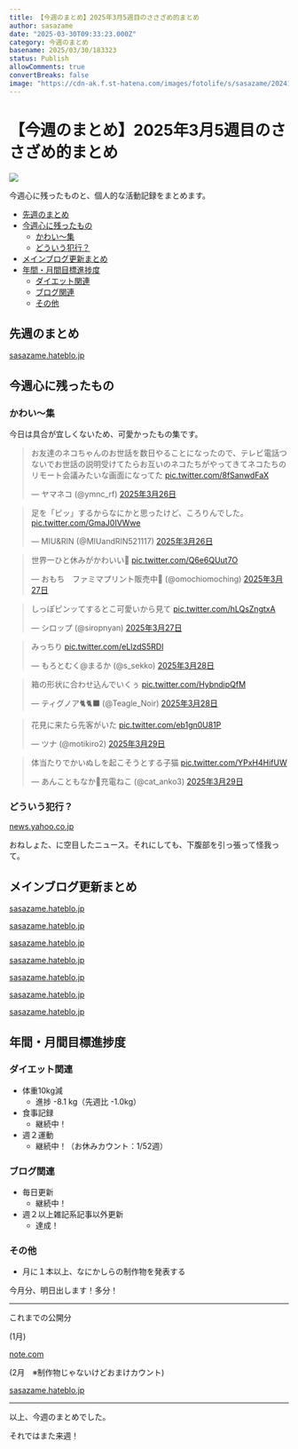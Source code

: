 ```yaml
---
title: 【今週のまとめ】2025年3月5週目のささざめ的まとめ
author: sasazame
date: "2025-03-30T09:33:23.000Z"
category: 今週のまとめ
basename: 2025/03/30/183323
status: Publish
allowComments: true
convertBreaks: false
image: "https://cdn-ak.f.st-hatena.com/images/fotolife/s/sasazame/20241121/20241121212706.png"
---
```

# 【今週のまとめ】2025年3月5週目のささざめ的まとめ

![](https://cdn-ak.f.st-hatena.com/images/fotolife/s/sasazame/20241121/20241121212706.png)

今週心に残ったものと、個人的な活動記録をまとめます。

<!-- Extended Body -->

-   [先週のまとめ](#先週のまとめ)
-   [今週心に残ったもの](#今週心に残ったもの)
    -   [かわい～集](#かわい集)
    -   [どういう犯行？](#どういう犯行)
-   [メインブログ更新まとめ](#メインブログ更新まとめ)
-   [年間・月間目標進捗度](#年間月間目標進捗度)
    -   [ダイエット関連](#ダイエット関連)
    -   [ブログ関連](#ブログ関連)
    -   [その他](#その他)

## 先週のまとめ

[sasazame.hateblo.jp](https://sasazame.hateblo.jp/entry/2025/03/23/203000)

## 今週心に残ったもの

### かわい～集

今日は具合が宜しくないため、可愛かったもの集です。

> お友達のネコちゃんのお世話を数日やることになったので、テレビ電話つないでお世話の説明受けてたらお互いのネコたちがやってきてネコたちのリモート会議みたいな画面になってた [pic.twitter.com/8fSanwdFaX](https://t.co/8fSanwdFaX)
> 
> — ヤマネコ (@ymnc\_rf) [2025年3月26日](https://twitter.com/ymnc_rf/status/1904855983781986621?ref_src=twsrc%5Etfw)

> 足を「ピッ」するからなにかと思ったけど、ころりんでした。 [pic.twitter.com/GmaJ0IVWwe](https://t.co/GmaJ0IVWwe)
> 
> — MIU&RIN (@MIUandRIN521117) [2025年3月26日](https://twitter.com/MIUandRIN521117/status/1904855927943291010?ref_src=twsrc%5Etfw)

> 世界一ひと休みがかわいい🥹 [pic.twitter.com/Q6e6QUut7O](https://t.co/Q6e6QUut7O)
> 
> — おもち　ファミマプリント販売中🐾 (@omochiomoching) [2025年3月27日](https://twitter.com/omochiomoching/status/1905210132952429011?ref_src=twsrc%5Etfw)

> しっぽピンッてするとこ可愛いから見て [pic.twitter.com/hLQsZngtxA](https://t.co/hLQsZngtxA)
> 
> — シロップ (@siropnyan) [2025年3月27日](https://twitter.com/siropnyan/status/1905208260250263978?ref_src=twsrc%5Etfw)

> みっちり [pic.twitter.com/eLlzdS5RDl](https://t.co/eLlzdS5RDl)
> 
> — もろとむく@まるか (@s\_sekko) [2025年3月28日](https://twitter.com/s_sekko/status/1905506819881271434?ref_src=twsrc%5Etfw)

> 箱の形状に合わせ込んでいくぅ [pic.twitter.com/HybndipQfM](https://t.co/HybndipQfM)
> 
> — ティグノア🐈🐈‍⬛ (@Teagle\_Noir) [2025年3月28日](https://twitter.com/Teagle_Noir/status/1905536234682024458?ref_src=twsrc%5Etfw)

> 花見に来たら先客がいた [pic.twitter.com/eb1gn0U81P](https://t.co/eb1gn0U81P)
> 
> — ツナ (@motikiro2) [2025年3月29日](https://twitter.com/motikiro2/status/1905910177301451209?ref_src=twsrc%5Etfw)

> 体当たりでかいぬしを起こそうとする子猫 [pic.twitter.com/YPxH4HifUW](https://t.co/YPxH4HifUW)
> 
> — あんこともなか🐾充電ねこ (@cat\_anko3) [2025年3月29日](https://twitter.com/cat_anko3/status/1905792003390275697?ref_src=twsrc%5Etfw)

### どういう犯行？

[news.yahoo.co.jp](https://news.yahoo.co.jp/articles/2d9bf9b3e72e6e09511c282ade7edaa80c1cc483)

おねしょた、に空目したニュース。それにしても、下腹部を引っ張って怪我って。

## メインブログ更新まとめ

[sasazame.hateblo.jp](https://sasazame.hateblo.jp/entry/2025/03/24/185952)

[sasazame.hateblo.jp](https://sasazame.hateblo.jp/entry/2025/03/25/190234)

[sasazame.hateblo.jp](https://sasazame.hateblo.jp/entry/2025/03/26/213048)

[sasazame.hateblo.jp](https://sasazame.hateblo.jp/entry/2025/03/27/192648)

[sasazame.hateblo.jp](https://sasazame.hateblo.jp/entry/2025/03/28/233946)

[sasazame.hateblo.jp](https://sasazame.hateblo.jp/entry/2025/03/29/223258)

[sasazame.hateblo.jp](https://sasazame.hateblo.jp/entry/2025/03/30/085603)

  

## 年間・月間目標進捗度

### ダイエット関連

-   体重10kg減
    -   進捗 -8.1 kg（先週比 -1.0kg）
-   食事記録
    -   継続中！
-   週２運動
    -   継続中！（お休みカウント：1/52週）

### ブログ関連

-   毎日更新
    -   継続中！
-   週２以上雑記系記事以外更新
    -   達成！

### その他

-   月に１本以上、なにかしらの制作物を発表する

今月分、明日出します！多分！

* * *

これまでの公開分

(1月)

[note.com](https://note.com/sasazame/n/n9521dd5c5cb8)

(2月　※制作物じゃないけどおまけカウント)

[sasazame.hateblo.jp](https://sasazame.hateblo.jp/entry/2025/02/24/141222)

* * *

以上、今週のまとめでした。

それではまた来週！